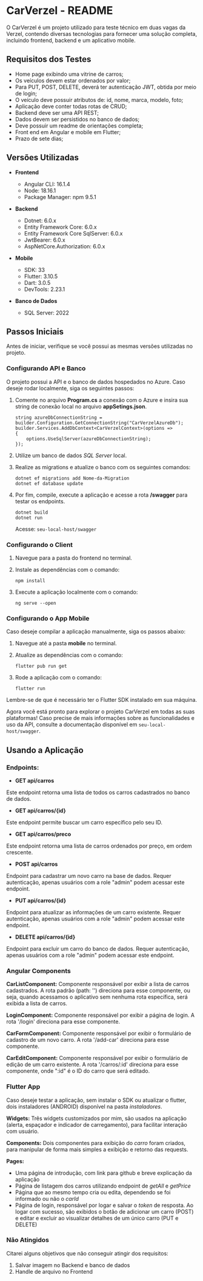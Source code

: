 # CarVerzel - README

O CarVerzel é um projeto utilizado para teste técnico em duas vagas da Verzel, contendo diversas tecnologias para fornecer uma solução completa, incluindo frontend, backend e um aplicativo mobile.

## Requisitos dos Testes

- Home page exibindo uma vitrine de carros;
- Os veículos devem estar ordenados por valor;
- Para PUT, POST, DELETE, deverá ter autenticação JWT, obtida por meio de login;
- O veículo deve possuir atributos de: id, nome, marca, modelo, foto;
- Aplicação deve conter todas rotas de CRUD;
- Backend deve ser uma API REST;
- Dados devem ser persistidos no banco de dados;
- Deve possuir um readme de orientações completa;
- Front end em Angular e mobile em Flutter;
- Prazo de sete dias;

## Versões Utilizadas

- **Frontend**
  - Angular CLI: 16.1.4
  - Node: 18.16.1
  - Package Manager: npm 9.5.1

- **Backend**
  - Dotnet: 6.0.x
  - Entity Framework Core: 6.0.x
  - Entity Framework Core SqlServer: 6.0.x
  - JwtBearer: 6.0.x
  - AspNetCore.Authorization: 6.0.x

- **Mobile**
  - SDK: 33
  - Flutter: 3.10.5 
  - Dart: 3.0.5 
  - DevTools: 2.23.1

- **Banco de Dados**
  - SQL Server: 2022

## Passos Iniciais

Antes de iniciar, verifique se você possui as mesmas versões utilizadas no projeto.

### Configurando API e Banco

O projeto possui a API e o banco de dados hospedados no Azure. Caso deseje rodar localmente, siga os seguintes passos:

1. Comente no arquivo **Program.cs** a conexão com o Azure e insira sua string de conexão local no arquivo **appSetings.json**.
   ```
   string azureDbConnectionString = builder.Configuration.GetConnectionString("CarVerzelAzureDb");
   builder.Services.AddDbContext<CarVerzelContext>(options =>
   {
       options.UseSqlServer(azureDbConnectionString);
   });
   ```

2. Utilize um banco de dados *SQL Server* local.

3. Realize as migrations e atualize o banco com os seguintes comandos:
   ```
   dotnet ef migrations add Nome-da-Migration
   dotnet ef database update
   ```

4. Por fim, compile, execute a aplicação e acesse a rota **/swagger** para testar os endpoints.
   ```
   dotnet build
   dotnet run
   ```

   Acesse: `seu-local-host/swagger`

### Configurando o Client

1. Navegue para a pasta do frontend no terminal.

2. Instale as dependências com o comando:
   ```
   npm install
   ```

3. Execute a aplicação localmente com o comando:
   ```
   ng serve --open
   ```

### Configurando o App Mobile

Caso deseje compilar a aplicação manualmente, siga os passos abaixo:

1. Navegue até a pasta **mobile** no terminal.

2. Atualize as dependências com o comando:
   ```
   flutter pub run get
   ```

3. Rode a aplicação com o comando:
   ```
   flutter run
   ```

Lembre-se de que é necessário ter o Flutter SDK instalado em sua máquina.

Agora você está pronto para explorar o projeto CarVerzel em todas as suas plataformas! Caso precise de mais informações sobre as funcionalidades e uso da API, consulte a documentação disponível em `seu-local-host/swagger`.

## Usando a Aplicação

### Endpoints:
- **GET api/carros**

Este endpoint retorna uma lista de todos os carros cadastrados no banco de dados.

- **GET api/carros/{id}**

Este endpoint permite buscar um carro específico pelo seu ID.

- **GET api/carros/preco**

Este endpoint retorna uma lista de carros ordenados por preço, em ordem crescente.

- **POST api/carros**

Endpoint para cadastrar um novo carro na base de dados. Requer autenticação, apenas usuários com a role "admin" podem acessar este endpoint.

- **PUT api/carros/{id}**

Endpoint para atualizar as informações de um carro existente. Requer autenticação, apenas usuários com a role "admin" podem acessar este endpoint.

- **DELETE api/carros/{id}**

Endpoint para excluir um carro do banco de dados. Requer autenticação, apenas usuários com a role "admin" podem acessar este endpoint.

### Angular Components
**CarListComponent:** Componente responsável por exibir a lista de carros cadastrados. A rota padrão (path: '') direciona para esse componente, ou seja, quando acessamos o aplicativo sem nenhuma rota específica, será exibida a lista de carros.

**LoginComponent:** Componente responsável por exibir a página de login. A rota '/login' direciona para esse componente.

**CarFormComponent:** Componente responsável por exibir o formulário de cadastro de um novo carro. A rota '/add-car' direciona para esse componente.

**CarEditComponent:** Componente responsável por exibir o formulário de edição de um carro existente. A rota '/carros/:id' direciona para esse componente, onde ":id" é o ID do carro que será editado.

### Flutter App
Caso deseje testar a aplicação, sem instalar o SDK ou atualizar o flutter, dois instaladores (ANDROID) disponível na pasta *instaladores*.

**Widgets:** Três widgets customizados por mim, são usados na aplicação (alerta, espaçador e indicador de carregamento), para facilitar interação com usuário.

**Components:** Dois componentes para exibição do *carro* foram criados, para manipular de forma mais simples a exibição e retorno das requests.

**Pages:** 
- Uma página de introdução, com link para github e breve explicação da aplicação
- Página de listagem dos carros utilizando endpoint de *getAll* e *getPrice*
- Página que ao mesmo tempo cria ou edita, dependendo se foi informado ou não o *carId*
- Página de login, responsável por logar e salvar o *token* de resposta. Ao logar com sucesso, são exibidos o botão de adicionar um carro (POST) e editar e excluir ao visualizar detalhes de um único carro (PUT e DELETE) 

### Não Atingidos

Citarei alguns objetivos que não conseguir atingir dos requisitos:
1. Salvar imagem no Backend e banco de dados
2. Handle de arquivo no Frontend